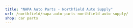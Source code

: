 ```yaml
---
title: "NAPA Auto Parts - Northfield Auto Supply"
url: /northfield/napa-auto-parts-northfield-auto-supply/
shop: car parts
---
```

